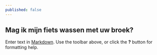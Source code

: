 ```yaml
---
published: false
---
```

## Mag ik mijn fiets wassen met uw broek?

Enter text in [Markdown](http://daringfireball.net/projects/markdown/). Use the toolbar above, or click the **?** button for formatting help.
